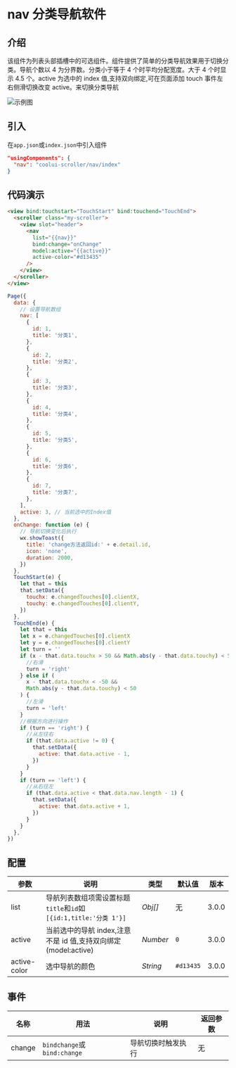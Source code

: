 # nav 分类导航软件

## 介绍

该组件为列表头部插槽中的可选组件。组件提供了简单的分类导航效果用于切换分类。导航个数以 4 为分界数。分类小于等于 4 个时平均分配宽度。大于 4 个时显示 4.5 个。active 为选中的 index 值,支持双向绑定,可在页面添加 touch 事件左右侧滑切换改变 active。来切换分类导航

<img :src="'/images/nav.jpg'" alt="示例图" />

## 引入

在`app.json`或`index.json`中引入组件

```json
"usingComponents": {
  "nav": "coolui-scroller/nav/index"
}
```

## 代码演示

<CodeGroup>
  <CodeGroupItem title="wxml">

```html
<view bind:touchstart="TouchStart" bind:touchend="TouchEnd">
  <scroller class="my-scroller">
    <view slot="header">
      <nav
        list="{{nav}}"
        bind:change="onChange"
        model:active="{{active}}"
        active-color="#d13435"
      />
    </view>
  </scroller>
</view>
```

</CodeGroupItem>
  <CodeGroupItem title="JavaScript">

```js
Page({
  data: {
    // 设置导航数组
    nav: [
      {
        id: 1,
        title: '分类1',
      },
      {
        id: 2,
        title: '分类2',
      },
      {
        id: 3,
        title: '分类3',
      },
      {
        id: 4,
        title: '分类4',
      },
      {
        id: 5,
        title: '分类5',
      },
      {
        id: 6,
        title: '分类6',
      },
      {
        id: 7,
        title: '分类7',
      },
    ],
    active: 3, // 当前选中的Index值
  },
  onChange: function (e) {
    // 导航切换变化后执行
    wx.showToast({
      title: 'change方法返回id:' + e.detail.id,
      icon: 'none',
      duration: 2000,
    })
  },
  TouchStart(e) {
    let that = this
    that.setData({
      touchx: e.changedTouches[0].clientX,
      touchy: e.changedTouches[0].clientY,
    })
  },
  TouchEnd(e) {
    let that = this
    let x = e.changedTouches[0].clientX
    let y = e.changedTouches[0].clientY
    let turn = ''
    if (x - that.data.touchx > 50 && Math.abs(y - that.data.touchy) < 50) {
      //右滑
      turn = 'right'
    } else if (
      x - that.data.touchx < -50 &&
      Math.abs(y - that.data.touchy) < 50
    ) {
      //左滑
      turn = 'left'
    }
    //根据方向进行操作
    if (turn == 'right') {
      //从左往右
      if (that.data.active != 0) {
        that.setData({
          active: that.data.active - 1,
        })
      }
    }
    if (turn == 'left') {
      //从右往左
      if (that.data.active < that.data.nav.length - 1) {
        that.setData({
          active: that.data.active + 1,
        })
      }
    }
  },
})
```

  </CodeGroupItem>
</CodeGroup>

## 配置

| 参数         | 说明                                                             | 类型     | 默认值    | 版本  |
| ------------ | ---------------------------------------------------------------- | -------- | --------- | ----- |
| list         | 导航列表数组项需设置标题`title`和`id`如`[{id:1,title:'分类 1'}]` | _Obj[]_  | 无        | 3.0.0 |
| active       | 当前选中的导航 index,注意不是 id 值,支持双向绑定(model:active)   | _Number_ | `0`       | 3.0.0 |
| active-color | 选中导航的颜色                                                   | _String_ | `#d13435` | 3.0.0 |

## 事件

| 名称   | 用法                        | 说明               | 返回参数 |
| ------ | --------------------------- | ------------------ | -------- |
| change | `bindchange`或`bind:change` | 导航切换时触发执行 | 无       |
